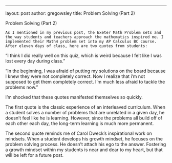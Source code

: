 ---
layout: post
author: gregowsley
title:  Problem Solving (Part 2)

Problem Solving (Part 2)

	As I mentioned in my previous post, the Exeter Math Problem sets and the way students and teachers approach the mathematics inspired me. I implemented their Math4 problem set into my AP Calculus BC course.  After eleven days of class, here are two quotes from students:

“I think I did really well on this quiz, which is weird because I felt like I was lost every day during class.”

“In the beginning, I was afraid of putting my solutions on the board because I knew they were not completely correct. Now I realize that i’m not supposed to get them completely correct. I’m much less afraid to tackle the problems now.”

I’m shocked that these quotes manifested themselves so quickly. 

The first quote is the classic experience of an interleaved curriculum. When a student solves a number of problems that are unrelated in a given day, he doesn’t feel like he is learning. However, since the problems all build off of each other each day, the long-term learning is much more permanent. 

The second quote reminds me of Carol Dweck’s inspirational work on mindsets. When a student develops his growth mindset, he focuses on the problem solving process. He doesn’t attach his ego to the answer. Fostering a growth mindset within my students is near and dear to my heart, but that will be left for a future post.
